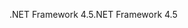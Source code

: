 <span data-ttu-id="da633-101">.NET Framework 4.5</span><span class="sxs-lookup"><span data-stu-id="da633-101">.NET Framework 4.5</span></span>